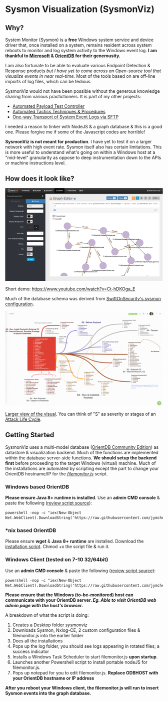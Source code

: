 # Sysmon Visualization (SysmonViz)

## Why?
System Monitor (Sysmon) is a **free** Windows system service and device driver that, once installed on a system, remains resident across system reboots to monitor and log system activity to the Windows event log. **I am thankful to [Microsoft](https://docs.microsoft.com/en-us/sysinternals/downloads/sysmon) & [OrientDB](https://orientdb.com/community/) for their generousity.** 

I am also fortunate to be able to evaluate various Endpoint Detection & Response products *but I have yet to come across an Open-source tool that visualize events in near real-time.* Most of the tools based on are off-line imports of log files, which can be tedious. 

SysmonViz would not have been possible without the generous knowledge sharing from various practictioners. It is part of my other projects:

* [Automated Payload Test Controller](https://github.com/jymcheong/aptc)
* [Automated Tactics Techniques & Procedures](https://github.com/jymcheong/AutoTTP)
* [One-way Transport of System Event Logs via SFTP](https://github.com/jymcheong/OneWaySFTP)

I needed a reason to tinker with NodeJS & a graph database & this is a good one. Please forgive me if some of the Javascript codes are horrible!

**SysmonViz is not meant for production**. I have yet to test it on a larger network with high event rate. Sysmon itself also has certain limitations. This is more useful to understand what's going on within a Windows host at a "mid-level" granularity as oppose to deep instrumentation down to the APIs or machine instructions level.

## How does it look like?

![](images/smss.png)

Short demo: https://www.youtube.com/watch?v=Ct-hDKOga_E

Much of the database schema was derived from [SwiftOnSecurity's sysmon configuration](https://github.com/SwiftOnSecurity/sysmon-config). 

![](images/visualschema.png) 

[Larger view of the visual](https://coggle.it/diagram/WvvSk9Ze3m6uVsDJ/t/processcreate-id1-utctime-parentcommandline). You can think of "S" as severity or stages of an [Attack Life Cycle](https://jym.sg/#Attack%20Life%20Cycle:%5B%5BAttack%20Life%20Cycle%5D%5D).

## Getting Started

SysmonViz uses a multi-model database ([OrientDB Community Edition](https://orientdb.com/community/)) as datastore & visualization backend. Much of the functions are implemented within the database server-side functions. **We should setup the backend first** before proceeding to the target Windows (virtual) machine.  Much of the installations are automated by scripting except the part to change your OrientDB hostname/IP for the *[filemonitor.js](https://github.com/jymcheong/SysmonResources/blob/9c70071e99cd7d304a4623b42a131156ceb6e235/5.%20Threat%20Analytics/orientDB/filemonitor.js#L6)* script. 

### Windows based OrientDB 

**Please ensure Java 8+ runtime is installed**. Use an **admin CMD console** & paste the following ([review script source](https://github.com/jymcheong/SysmonResources/blob/master/5.%20Threat%20Analytics/orientDB/installationScripts/installorientDB.ps1)):

```
powershell -nop -c "iex(New-Object Net.WebClient).DownloadString('https://raw.githubusercontent.com/jymcheong/SysmonResources/master/5.%20Threat%20Analytics/orientDB/installationScripts/installorientDB.ps1')"
```

### *nix based OrientDB

Please ensure **wget** & **Java** **8+ runtime** are installed. Download the [installation script](https://raw.githubusercontent.com/jymcheong/SysmonResources/master/5.%20Threat%20Analytics/orientDB/installationScripts/installorientDB.sh). Chmod +x the script file & run it.

### Windows Client (tested on 7-10 32/64bit) 

Use an **admin CMD console** & paste the following ([review script source](https://github.com/jymcheong/SysmonResources/blob/master/5.%20Threat%20Analytics/orientDB/installationScripts/installsysmonviz.ps1)):

```
powershell -nop -c "iex(New-Object Net.WebClient).DownloadString('https://raw.githubusercontent.com/jymcheong/SysmonResources/master/5.%20Threat%20Analytics/orientDB/installationScripts/installsysmonviz.ps1')"
```

**Please ensure that the Windows (to-be-monitored) host can communicate with your OrientDB server. *Eg. Able to visit OrientDB web admin page with the host's browser.***

A breakdown of what the script is doing:

1. Creates a Desktop folder *sysmonviz*
2. Downloads Sysmon, Nxlog-CE, 2 custom configuration files & filemonitor.js into the earlier folder
3. Does all the installations
4. Pops up the log folder, you should see logs appearing in rotated files; a success indicator
5. Installs a Windows Task Scheduler to start filemonitor.js **upon startup**.
6. Launches another Powershell script to install portable nodeJS for filemonitor.js.
7. Pops up notepad for you to edit filemonitor.js. **Replace ODBHOST with your OrientDB hostname or IP address** 

**After you reboot your Windows client, the filemonitor.js will run to insert Sysmon events into the graph database.**